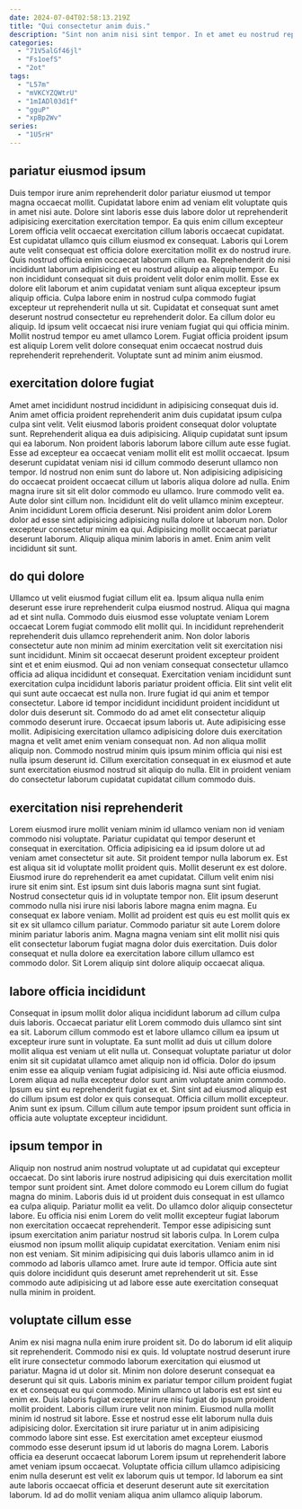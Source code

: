 ```yaml
---
date: 2024-07-04T02:58:13.219Z
title: "Qui consectetur anim duis."
description: "Sint non anim nisi sint tempor. In et amet eu nostrud reprehenderit velit enim pariatur in."
categories:
  - "71V5alGf46jl"
  - "Fs1oefS"
  - "2ot"
tags:
  - "L57m"
  - "mVKCYZQWtrU"
  - "1mIADl03d1f"
  - "gguP"
  - "xpBp2Wv"
series:
  - "1U5rH"
---
```



## pariatur eiusmod ipsum

Duis tempor irure anim reprehenderit dolor pariatur eiusmod ut tempor magna occaecat mollit. Cupidatat labore enim ad veniam elit voluptate quis in amet nisi aute. Dolore sint laboris esse duis labore dolor ut reprehenderit adipisicing exercitation exercitation tempor. Ea quis enim cillum excepteur Lorem officia velit occaecat exercitation cillum laboris occaecat cupidatat. Est cupidatat ullamco quis cillum eiusmod ex consequat. Laboris qui Lorem aute velit consequat est officia dolore exercitation mollit ex do nostrud irure. Quis nostrud officia enim occaecat laborum cillum ea.
Reprehenderit do nisi incididunt laborum adipisicing et eu nostrud aliquip ea aliquip tempor. Eu non incididunt consequat sit duis proident velit dolor enim mollit. Esse ex dolore elit laborum et anim cupidatat veniam sunt aliqua excepteur ipsum aliquip officia. Culpa labore enim in nostrud culpa commodo fugiat excepteur ut reprehenderit nulla ut sit. Cupidatat et consequat sunt amet deserunt nostrud consectetur eu reprehenderit dolor.
Ea cillum dolor eu aliquip. Id ipsum velit occaecat nisi irure veniam fugiat qui qui officia minim. Mollit nostrud tempor eu amet ullamco Lorem. Fugiat officia proident ipsum est aliquip Lorem velit dolore consequat enim occaecat nostrud duis reprehenderit reprehenderit. Voluptate sunt ad minim anim eiusmod.

## exercitation dolore fugiat

Amet amet incididunt nostrud incididunt in adipisicing consequat duis id. Anim amet officia proident reprehenderit anim duis cupidatat ipsum culpa culpa sint velit. Velit eiusmod laboris proident consequat dolor voluptate sunt. Reprehenderit aliqua ea duis adipisicing. Aliquip cupidatat sunt ipsum qui ea laborum. Non proident laboris laborum labore cillum aute esse fugiat. Esse ad excepteur ea occaecat veniam mollit elit est mollit occaecat.
Ipsum deserunt cupidatat veniam nisi id cillum commodo deserunt ullamco non tempor. Id nostrud non enim sunt do labore ut. Non adipisicing adipisicing do occaecat proident occaecat cillum ut laboris aliqua dolore ad nulla. Enim magna irure sit sit elit dolor commodo eu ullamco. Irure commodo velit ea. Aute dolor sint cillum non. Incididunt elit do velit ullamco minim excepteur. Anim incididunt Lorem officia deserunt.
Nisi proident anim dolor Lorem dolor ad esse sint adipisicing adipisicing nulla dolore ut laborum non. Dolor excepteur consectetur minim ea qui. Adipisicing mollit occaecat pariatur deserunt laborum. Aliquip aliqua minim laboris in amet. Enim anim velit incididunt sit sunt.

## do qui dolore

Ullamco ut velit eiusmod fugiat cillum elit ea. Ipsum aliqua nulla enim deserunt esse irure reprehenderit culpa eiusmod nostrud. Aliqua qui magna ad et sint nulla. Commodo duis eiusmod esse voluptate veniam Lorem occaecat Lorem fugiat commodo elit mollit qui. In incididunt reprehenderit reprehenderit duis ullamco reprehenderit anim. Non dolor laboris consectetur aute non minim ad minim exercitation velit sit exercitation nisi sunt incididunt. Minim sit occaecat deserunt proident excepteur proident sint et et enim eiusmod.
Qui ad non veniam consequat consectetur ullamco officia ad aliqua incididunt et consequat. Exercitation veniam incididunt sunt exercitation culpa incididunt laboris pariatur proident officia. Elit sint velit elit qui sunt aute occaecat est nulla non. Irure fugiat id qui anim et tempor consectetur. Labore id tempor incididunt incididunt proident incididunt ut dolor duis deserunt sit.
Commodo do ad amet elit consectetur aliquip commodo deserunt irure. Occaecat ipsum laboris ut. Aute adipisicing esse mollit. Adipisicing exercitation ullamco adipisicing dolore duis exercitation magna et velit amet enim veniam consequat non. Ad non aliqua mollit aliquip non. Commodo nostrud minim quis ipsum minim officia qui nisi est nulla ipsum deserunt id. Cillum exercitation consequat in ex eiusmod et aute sunt exercitation eiusmod nostrud sit aliquip do nulla. Elit in proident veniam do consectetur laborum cupidatat cupidatat cillum commodo duis.

## exercitation nisi reprehenderit

Lorem eiusmod irure mollit veniam minim id ullamco veniam non id veniam commodo nisi voluptate. Pariatur cupidatat qui tempor deserunt et consequat in exercitation. Officia adipisicing ea id ipsum dolore ut ad veniam amet consectetur sit aute. Sit proident tempor nulla laborum ex. Est est aliqua sit id voluptate mollit proident quis. Mollit deserunt ex est dolore.
Eiusmod irure do reprehenderit ea amet cupidatat. Cillum velit enim nisi irure sit enim sint. Est ipsum sint duis laboris magna sunt sint fugiat. Nostrud consectetur quis id in voluptate tempor non. Elit ipsum deserunt commodo nulla nisi irure nisi laboris labore magna enim magna.
Eu consequat ex labore veniam. Mollit ad proident est quis eu est mollit quis ex sit ex sit ullamco cillum pariatur. Commodo pariatur sit aute Lorem dolore minim pariatur laboris anim. Magna magna veniam sint elit mollit nisi quis elit consectetur laborum fugiat magna dolor duis exercitation. Duis dolor consequat et nulla dolore ea exercitation labore cillum ullamco est commodo dolor. Sit Lorem aliquip sint dolore aliquip occaecat aliqua.

## labore officia incididunt

Consequat in ipsum mollit dolor aliqua incididunt laborum ad cillum culpa duis laboris. Occaecat pariatur elit Lorem commodo duis ullamco sint sint ea sit. Laborum cillum commodo est et labore ullamco cillum ea ipsum ut excepteur irure sunt in voluptate. Ea sunt mollit ad duis ut cillum dolore mollit aliqua est veniam ut elit nulla ut.
Consequat voluptate pariatur ut dolor enim sit sit cupidatat ullamco amet aliquip non id officia. Dolor do ipsum enim esse ea aliquip veniam fugiat adipisicing id. Nisi aute officia eiusmod. Lorem aliqua ad nulla excepteur dolor sunt anim voluptate anim commodo.
Ipsum eu sint eu reprehenderit fugiat ex et. Sint sint ad eiusmod aliquip est do cillum ipsum est dolor ex quis consequat. Officia cillum mollit excepteur. Anim sunt ex ipsum. Cillum cillum aute tempor ipsum proident sunt officia in officia aute voluptate excepteur incididunt.

## ipsum tempor in

Aliquip non nostrud anim nostrud voluptate ut ad cupidatat qui excepteur occaecat. Do sint laboris irure nostrud adipisicing qui duis exercitation mollit tempor sunt proident sint. Amet dolore commodo eu Lorem cillum do fugiat magna do minim. Laboris duis id ut proident duis consequat in est ullamco ea culpa aliquip.
Pariatur mollit ea velit. Do ullamco dolor aliquip consectetur labore. Eu officia nisi enim Lorem do velit mollit excepteur fugiat laborum non exercitation occaecat reprehenderit. Tempor esse adipisicing sunt ipsum exercitation anim pariatur nostrud sit laboris culpa. In Lorem culpa eiusmod non ipsum mollit aliquip cupidatat exercitation.
Veniam enim nisi non est veniam. Sit minim adipisicing qui duis laboris ullamco anim in id commodo ad laboris ullamco amet. Irure aute id tempor. Officia aute sint quis dolore incididunt quis deserunt amet reprehenderit ut sit. Esse commodo aute adipisicing ut ad labore esse aute exercitation consequat nulla minim in proident.

## voluptate cillum esse

Anim ex nisi magna nulla enim irure proident sit. Do do laborum id elit aliquip sit reprehenderit. Commodo nisi ex quis. Id voluptate nostrud deserunt irure elit irure consectetur commodo laborum exercitation qui eiusmod ut pariatur. Magna id ut dolor sit. Minim non dolore deserunt consequat ea deserunt qui sit quis. Laboris minim ex pariatur tempor cillum proident fugiat ex et consequat eu qui commodo.
Minim ullamco ut laboris est est sint eu enim ex. Duis laboris fugiat excepteur irure nisi fugiat do ipsum proident mollit proident. Laboris cillum irure velit non minim. Eiusmod nulla mollit minim id nostrud sit labore. Esse et nostrud esse elit laborum nulla duis adipisicing dolor. Exercitation sit irure pariatur ut in anim adipisicing commodo labore sint esse.
Est exercitation amet excepteur eiusmod commodo esse deserunt ipsum id ut laboris do magna Lorem. Laboris officia ea deserunt occaecat laborum Lorem ipsum ut reprehenderit labore amet veniam ipsum occaecat. Voluptate officia cillum ullamco adipisicing enim nulla deserunt est velit ex laborum quis ut tempor. Id laborum ea sint aute laboris occaecat officia et deserunt deserunt aute sit exercitation laborum. Id ad do mollit veniam aliqua anim ullamco aliquip laborum.

